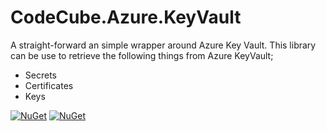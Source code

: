 # CodeCube.Azure.KeyVault
A straight-forward an simple wrapper around Azure Key Vault. This library can be use to retrieve the following things from Azure KeyVault;
* Secrets
* Certificates
* Keys

[![NuGet](https://img.shields.io/nuget/vpre/CodeCube.Azure.KeyVault.svg)](https://www.nuget.org/packages/CodeCube.Azure.KeyVault)
[![NuGet](https://img.shields.io/nuget/dt/CodeCube.Azure.KeyVault.svg)](https://www.nuget.org/packages/CodeCube.Azure.KeyVault)